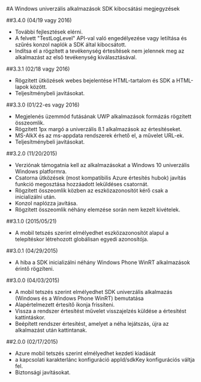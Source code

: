 <properties 
    pageTitle="A Windows univerzális alkalmazások SDK kibocsátási megjegyzések" 
    description="Azure mobil tetszés szerint elmélyedhet – Windows univerzális alkalmazások SDK kibocsátási megjegyzések"
    services="mobile-engagement" 
    documentationCenter="mobile" 
    authors="piyushjo" 
    manager="dwrede" 
    editor="" />

<tags 
    ms.service="mobile-engagement" 
    ms.workload="mobile" 
    ms.tgt_pltfrm="mobile-windows-store" 
    ms.devlang="dotnet" 
    ms.topic="article" 
    ms.date="08/19/2016" 
    ms.author="piyushjo" />

#<a name="windows-universal-apps-sdk-release-notes"></a>A Windows univerzális alkalmazások SDK kibocsátási megjegyzések

##<a name="340-04192016"></a>3.4.0 (04/19 vagy 2016)

-   További fejlesztések elérni.
-   A felvett "TestLogLevel" API-val való engedélyezése vagy letiltása és szűrés konzol naplók a SDK által kibocsátott.
-   Indítsa el a rögzített a tevékenység értesítések nem jelennek meg az alkalmazást az első tevékenység kiválasztásával.

##<a name="331-02182016"></a>3.3.1 (02/18 vagy 2016)

-   Rögzített ütközések webes bejelentése HTML-tartalom és SDK a HTML-lapok között.
-   Teljesítménybeli javításokat.

##<a name="330-01222016"></a>3.3.0 (01/22-es vagy 2016)

-   Megjelenés üzemmód futásának UWP alkalmazások formázás rögzített összeomlik.
-   Rögzített 1px margó a univerzális 8.1 alkalmazások az értesítéseket.
-   MS-AlkX és az ms-appdata rendszerek érhető el, a művelet URL-ek.
-   Teljesítménybeli javításokat.

##<a name="320-11202015"></a>3.2.0 (11/20/2015)

-   Verziónak támogatnia kell az alkalmazásokat a Windows 10 univerzális Windows platformra.
-   Csatorna ütközések (most kompatibilis Azure értesítés hubok) javítás funkció megosztása hozzáadott leküldéses csatornát.
-   Rögzített összeomlik közben az eszközazonosítót kérő csak a inicializálni után.
-   Konzol naplózza javítása.
-   Rögzített összeomlik néhány elemzése során nem kezelt kivételek.

##<a name="310-05212015"></a>3.1.0 (2015/05/21)

-   A mobil tetszés szerint elmélyedhet eszközazonosítót alapul a telepítéskor létrehozott globálisan egyedi azonosítója.

##<a name="301-04292015"></a>3.0.1 (04/29/2015)

-   A hiba a SDK inicializálni néhány Windows Phone WinRT alkalmazások érintő rögzíteni.

##<a name="300-04032015"></a>3.0.0 (04/03/2015)

-   A mobil tetszés szerint elmélyedhet SDK univerzális alkalmazás (Windows és a Windows Phone WinRT) bemutatása
-   Alapértelmezett értesítő ikonja frissíteni.
-   Vissza a rendszer értesítést művelet visszajelzés küldése a értesítést kattintáskor.
-   Beépített rendszer értesítést, amelyet a néha lejátszás, újra az alkalmazást után kattintanak.

##<a name="200-02172015"></a>2.0.0 (02/17/2015)

-   Azure mobil tetszés szerint elmélyedhet kezdeti kiadását
-   a kapcsolati karakterlánc konfiguráció appId/sdkKey konfigurációs váltja fel.
-   Biztonsági javításokat.

 
